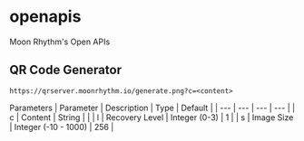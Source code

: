 # openapis

Moon Rhythm's Open APIs

## QR Code Generator

`https://qrserver.moonrhythm.io/generate.png?c=<content>`

Parameters
| Parameter | Description | Type | Default |
| --- | --- | --- | --- |
| c | Content | String | |
| l | Recovery Level | Integer (0-3) | 1 |
| s | Image Size | Integer (-10 - 1000) | 256 |

